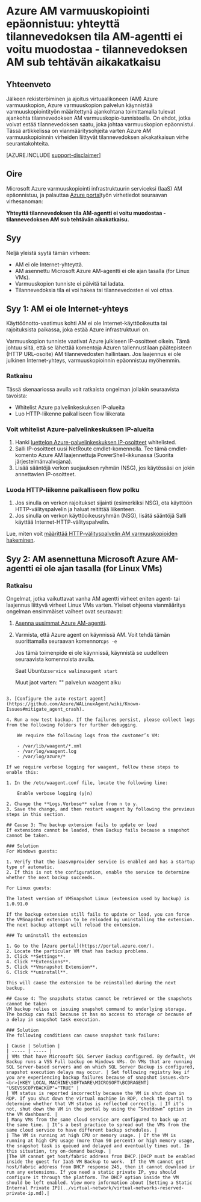 <properties
   pageTitle="Azure AM varmuuskopiointi epäonnistuu: yhteyttä tilannevedoksen tila AM-agentti ei voitu muodostaa - tilannevedoksen AM sub tehtävän aikakatkaisu | Microsoft Azure"
   description="Ongelmia syitä ja Azure AM varmuuskopioinnin virheiden liittyvät ratkaisut ei voitu muodostaa tilannevedoksen tila AM-agentti kanssa. Virhe aikakatkaisu tilannevedoksen AM sub tehtävä"
   services="backup"
   documentationCenter=""
   authors="genlin"
   manager="cfreeman"
   editor=""/>

<tags
    ms.service="backup"
    ms.workload="storage-backup-recovery"
    ms.tgt_pltfrm="na"
    ms.devlang="na"
    ms.topic="article"
    ms.date="10/18/2016"
    ms.author="jimpark; markgal;genli"/>

# <a name="azure-vm-backup-fails-could-not-communicate-with-the-vm-agent-for-snapshot-status---snapshot-vm-sub-task-timed-out"></a>Azure AM varmuuskopiointi epäonnistuu: yhteyttä tilannevedoksen tila AM-agentti ei voitu muodostaa - tilannevedoksen AM sub tehtävän aikakatkaisu

## <a name="summary"></a>Yhteenveto

Jälkeen rekisteröiminen ja ajoitus virtuaalikoneen (AM) Azure varmuuskopion, Azure varmuuskopion palvelun käynnistää varmuuskopiointityön määritettynä ajankohtana toimittamalla tulevat ajankohta tilannevedoksen AM varmuuskopio-tunnisteella. On ehdot, jotka voivat estää tilannevedoksen saatu, joka johtaa varmuuskopion epäonnistui. Tässä artikkelissa on vianmääritysohjeita varten Azure AM varmuuskopioinnin virheiden liittyvät tilannevedoksen aikakatkaisun virhe seurantakohteita.

[AZURE.INCLUDE [support-disclaimer](../../includes/support-disclaimer.md)]

## <a name="symptom"></a>Oire

Microsoft Azure varmuuskopiointi infrastruktuurin serviceksi (IaaS) AM epäonnistuu, ja palauttaa [Azure portal](https://portal.azure.com/)työn virhetiedot seuraavan virhesanoman:

**Yhteyttä tilannevedoksen tila AM-agentti ei voitu muodostaa - tilannevedoksen AM sub tehtävän aikakatkaisu.**

## <a name="cause"></a>Syy
Neljä yleistä syytä tämän virheen:

- AM ei ole Internet-yhteyttä.
- AM asennettu Microsoft Azure AM-agentti ei ole ajan tasalla (for Linux VMs).
- Varmuuskopion tunniste ei päivitä tai ladata.
- Tilannevedoksia tila ei voi hakea tai tilannevedosten ei voi ottaa.

## <a name="cause-1-the-vm-does-not-have-internet-access"></a>Syy 1: AM ei ole Internet-yhteys
Käyttöönotto-vaatimus kohti AM ei ole Internet-käyttöoikeutta tai rajoituksista paikassa, joka estää Azure infrastruktuuri on.

Varmuuskopion tunniste vaativat Azure julkiseen IP-osoitteet oikein. Tämä johtuu siitä, että se lähettää komentoja Azuren tallennustilaan päätepisteen (HTTP URL-osoite) AM tilannevedosten hallintaan. Jos laajennus ei ole julkinen Internet-yhteys, varmuuskopioinnin epäonnistuu myöhemmin.

### <a name="solution"></a>Ratkaisu
Tässä skenaariossa avulla voit ratkaista ongelman jollakin seuraavista tavoista:

- Whitelist Azure palvelinkeskuksen IP-alueita
- Luo HTTP-liikenne paikalliseen flow liikerata

### <a name="to-whitelist-the-azure-datacenter-ip-ranges"></a>Voit whitelist Azure-palvelinkeskuksen IP-alueita

1. Hanki [luettelon Azure-palvelinkeskuksen IP-osoitteet](https://www.microsoft.com/download/details.aspx?id=41653) whitelisted.
2. Salli IP-osoitteet uusi NetRoute cmdlet-komennolla. Tee tämä cmdlet-komento Azure AM laajennettuja PowerShell-ikkunassa (Suorita järjestelmänvalvojana).
3. Lisää sääntöjä verkon suojauksen ryhmän (NSG), jos käytössäsi on jokin annettavien IP-osoitteet.

### <a name="to-create-a-path-for-http-traffic-to-flow"></a>Luoda HTTP-liikenne paikalliseen flow polku

1. Jos sinulla on verkon rajoitukset sijainti (esimerkiksi NSG), ota käyttöön HTTP-välityspalvelin ja haluat reitittää liikenteen.
2. Jos sinulla on verkon käyttöoikeusryhmän (NSG), lisätä sääntöjä Salli käyttää Internet-HTTP-välityspalvelin.

Lue, miten voit [määrittää HTTP-välityspalvelin AM varmuuskopioiden hakeminen](backup-azure-vms-prepare.md#using-an-http-proxy-for-vm-backups).

## <a name="cause-2-the-microsoft-azure-vm-agent-installed-in-the-vm-is-out-of-date-for-linux-vms"></a>Syy 2: AM asennettuna Microsoft Azure AM-agentti ei ole ajan tasalla (for Linux VMs)

### <a name="solution"></a>Ratkaisu
Ongelmat, jotka vaikuttavat vanha AM agentti virheet eniten agent- tai laajennus liittyvä virheet Linux VMs varten. Yleiset ohjeena vianmääritys ongelman ensimmäiset vaiheet ovat seuraavat:

1. [Asenna uusimmat Azure AM-agentti](https://github.com/Azure/WALinuxAgent).
2. Varmista, että Azure agent on käynnissä AM. Voit tehdä tämän suorittamalla seuraavan komennon:```ps -e```

    Jos tämä toimenpide ei ole käynnissä, käynnistä se uudelleen seuraavista komennoista avulla.

    Saat Ubuntu:```service walinuxagent start```

    Muut jaot varten: "" palvelun waagent alku
```

3. [Configure the auto restart agent](https://github.com/Azure/WALinuxAgent/wiki/Known-Issues#mitigate_agent_crash).

4. Run a new test backup. If the failures persist, please collect logs from the following folders for further debugging.

    We require the following logs from the customer’s VM:

    - /var/lib/waagent/*.xml
    - /var/log/waagent.log
    - /var/log/azure/*

If we require verbose logging for waagent, follow these steps to enable this:

1. In the /etc/waagent.conf file, locate the following line:

    Enable verbose logging (y|n)

2. Change the **Logs.Verbose** value from n to y.
3. Save the change, and then restart waagent by following the previous steps in this section.

## Cause 3: The backup extension fails to update or load
If extensions cannot be loaded, then Backup fails because a snapshot cannot be taken.

### Solution
For Windows guests:

1. Verify that the iaasvmprovider service is enabled and has a startup type of automatic.
2. If this is not the configuration, enable the service to determine whether the next backup succeeds.

For Linux guests:

The latest version of VMSnapshot Linux (extension used by backup) is 1.0.91.0

If the backup extension still fails to update or load, you can force the VMSnapshot extension to be reloaded by uninstalling the extension. The next backup attempt will reload the extension.

### To uninstall the extension

1. Go to the [Azure portal](https://portal.azure.com/).
2. Locate the particular VM that has backup problems.
3. Click **Settings**.
4. Click **Extensions**.
5. Click **Vmsnapshot Extension**.
6. Click **uninstall**.

This will cause the extension to be reinstalled during the next backup.

## Cause 4: The snapshots status cannot be retrieved or the snapshots cannot be taken
VM backup relies on issuing snapshot command to underlying storage. The backup can fail because it has no access to storage or because of a delay in snapshot task execution.

### Solution
The following conditions can cause snapshot task failure:

| Cause | Solution |
| ----- | ----- |
| VMs that have Microsoft SQL Server Backup configured. By default, VM Backup runs a VSS Full backup on Windows VMs. On VMs that are running SQL Server-based servers and on which SQL Server Backup is configured, snapshot execution delays may occur. | Set following registry key if you are experiencing backup failures because of snapshot issues.<br><br>[HKEY_LOCAL_MACHINE\SOFTWARE\MICROSOFT\BCDRAGENT] "USEVSSCOPYBACKUP"="TRUE" |
| VM status is reported incorrectly because the VM is shut down in RDP. If you shut down the virtual machine in RDP, check the portal to determine whether that VM status is reflected correctly. | If it’s not, shut down the VM in the portal by using the ”Shutdown” option in the VM dashboard. |
| Many VMs from the same cloud service are configured to back up at the same time. | It’s a best practice to spread out the VMs from the same cloud service to have different backup schedules. |
| The VM is running at high CPU or memory usage. | If the VM is running at high CPU usage (more than 90 percent) or high memory usage, the snapshot task is queued and delayed and eventually times out. In this situation, try on-demand backup. |
|The VM cannot get host/fabric address from DHCP.|DHCP must be enabled inside the guest for IaaS VM Backup to work.  If the VM cannot get host/fabric address from DHCP response 245, then it cannot download ir run any extensions. If you need a static private IP, you should configure it through the platform. The DHCP option inside the VM should be left enabled. View more information about [Setting a Static Internal Private IP](../virtual-network/virtual-networks-reserved-private-ip.md).|
